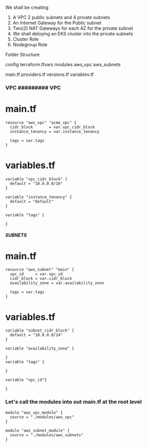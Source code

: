 We shall be creating 
1. A VPC
2 public subnets and 4 private subnets
3. An Internet Gateway for the Public subnet
4.  Two(2) NAT Gateways for each AZ for the private subnet
5. We shall deloying an EKS cluster into the private subnets 
6. Cluster Role
7. Nodegroup Role


Folder Structure

config 
    terraform.tfvars
modules
    aws_vpc
    aws_subnets

main.tf
providers.tf
versions.tf
variables.tf

### VPC ######### VPC ######################

# main.tf
```
resource "aws_vpc" "acme_vpc" {
  cidr_block       = var.vpc_cidr_block
  instance_tenancy = var.instance_tenancy

  tags = var.tags
}
```
# variables.tf

```
variable "vpc_cidr_block" {
  default = "10.0.0.0/16"
}

variable "instance_tenancy" {
  default = "default"
}

variable "tags" {
  
}
```


#####  SUBNETS ###########

# main.tf
```
resource "aws_subnet" "main" {
  vpc_id     = var.vpc_id
  cidr_block = var.cidr_block
  availability_zone = var.availability_zone

  tags = var.tags
}

```

# variables.tf
```
variable "subnet_cidr_block" {
  default = "10.0.0.0/24"
}

variable "availability_zone" {
  
}
variable "tags" {
  
}

variable "vpc_id"{

}

```

### Let's call the modules into out main.tf at the root level

```
module "aws_vpc_module" {
  source = "./modules/aws_vpc"
}

module "aws_subnet_module" {
  source = "./modules/aws_subnets"
}

```